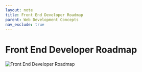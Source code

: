 ```yaml
---
layout: note
title: Front End Developer Roadmap
parent: Web Development Concepts
nav_exclude: true
---
```


# Front End Developer Roadmap

![Front End Developer Roadmap](../web-dev-concepts/attachments/roadmap-frontend.png)
